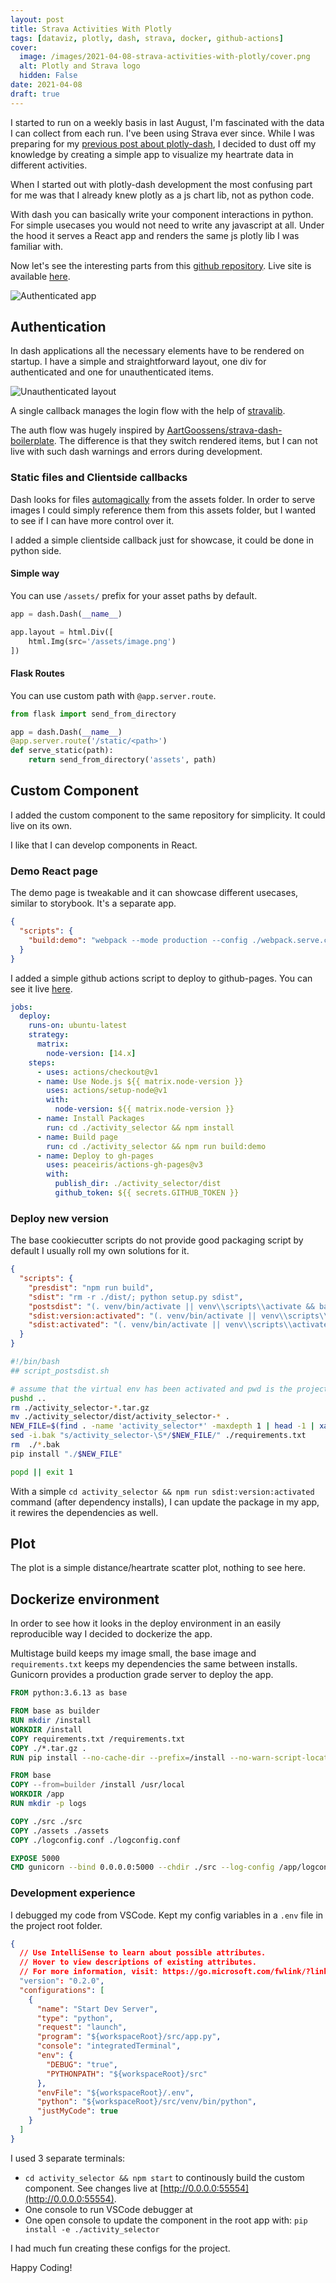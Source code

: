 ```yaml
---
layout: post
title: Strava Activities With Plotly
tags: [dataviz, plotly, dash, strava, docker, github-actions]
cover:
  image: /images/2021-04-08-strava-activities-with-plotly/cover.png
  alt: Plotly and Strava logo
  hidden: False
date: 2021-04-08
draft: true
---
```


I started to run on a weekly basis in last August, I'm fascinated with the data I can collect from each run.
I've been using Strava ever since.
While I was preparing for my [previous post about plotly-dash](/posts/2021/04/05/plotly-dash-development-tips/),
I decided to dust off my knowledge by creating a simple app to visualize my heartrate data in different activities.

<!--more-->

When I started out with plotly-dash development the most confusing part for me was
that I already knew plotly as a js chart lib, not as python code.

With dash you can basically write your component interactions in python.
For simple usecases you would not need to write any javascript at all.
Under the hood it serves a React app and renders the same js plotly lib I was familiar with.

Now let's see the interesting parts from this [github repository](https://github.com/budavariam/activity-visualizer).
Live site is available [here](https://activity-visualizer.herokuapp.com/).

![Authenticated app](/images/2021-04-08-strava-activities-with-plotly/dash-app.png)

## Authentication

In dash applications all the necessary elements have to be rendered on startup.
I have a simple and straightforward layout, one div for authenticated and one for unauthenticated items.

![Unauthenticated layout](/images/2021-04-08-strava-activities-with-plotly/unauthenticated-app.png)

A single callback manages the login flow with the help of [stravalib](https://pythonhosted.org/stravalib/).

The auth flow was hugely inspired by [AartGoossens/strava-dash-boilerplate](https://github.com/AartGoossens/strava-dash-boilerplate).
The difference is that they switch rendered items, but I can not live with such dash warnings and errors during development.

### Static files and Clientside callbacks

Dash looks for files [automagically](https://dash.plotly.com/external-resources) from the assets folder.
In order to serve images I could simply reference them from this assets folder, but I wanted to see if I can have more control over it.

I added a simple clientside callback just for showcase, it could be done in python side.

#### Simple way

You can use `/assets/` prefix for your asset paths by default.

```py
app = dash.Dash(__name__)

app.layout = html.Div([
    html.Img(src='/assets/image.png')
])
```

#### Flask Routes

You can use custom path with `@app.server.route`.

```py
from flask import send_from_directory

app = dash.Dash(__name__)
@app.server.route('/static/<path>')
def serve_static(path):
    return send_from_directory('assets', path)
```

## Custom Component

I added the custom component to the same repository for simplicity. It could live on its own.

I like that I can develop components in React.

### Demo React page

The demo page is tweakable and it can showcase different usecases, similar to storybook. It's a separate app.

```json
{
  "scripts": {
    "build:demo": "webpack --mode production --config ./webpack.serve.config.js"
  }
}
```

I added a simple github actions script to deploy to github-pages. You can see it live [here](https://budavariam.github.io/activity-visualizer/).

```yml
jobs:
  deploy:
    runs-on: ubuntu-latest
    strategy:
      matrix:
        node-version: [14.x]
    steps:
      - uses: actions/checkout@v1
      - name: Use Node.js ${{ matrix.node-version }}
        uses: actions/setup-node@v1
        with:
          node-version: ${{ matrix.node-version }}
      - name: Install Packages
        run: cd ./activity_selector && npm install
      - name: Build page
        run: cd ./activity_selector && npm run build:demo
      - name: Deploy to gh-pages
        uses: peaceiris/actions-gh-pages@v3
        with:
          publish_dir: ./activity_selector/dist
          github_token: ${{ secrets.GITHUB_TOKEN }}
```

### Deploy new version

The base cookiecutter scripts do not provide good packaging script by default I usually roll my own solutions for it.

```json
{
  "scripts": {
    "presdist": "npm run build",
    "sdist": "rm -r ./dist/; python setup.py sdist",
    "postsdist": "(. venv/bin/activate || venv\\scripts\\activate && bash ./script_postsdist.sh)",
    "sdist:version:activated": "(. venv/bin/activate || venv\\scripts\\activate && npm version patch && npm run sdist)",
    "sdist:activated": "(. venv/bin/activate || venv\\scripts\\activate && npm run sdist)"
  }
}
```

```bash
#!/bin/bash
## script_postsdist.sh

# assume that the virtual env has been activated and pwd is the project root directory
pushd ..
rm ./activity_selector-*.tar.gz
mv ./activity_selector/dist/activity_selector-* .
NEW_FILE=$(find . -name 'activity_selector*' -maxdepth 1 | head -1 | xargs basename)
sed -i.bak "s/activity_selector-\S*/$NEW_FILE/" ./requirements.txt
rm  ./*.bak
pip install "./$NEW_FILE"

popd || exit 1
```

With a simple `cd activity_selector && npm run sdist:version:activated` command (after dependency installs),
I can update the package in my app, it rewires the dependencies as well.

## Plot

The plot is a simple distance/heartrate scatter plot, nothing to see here.

## Dockerize environment

In order to see how it looks in the deploy environment in an easily reproducible way I decided to dockerize the app.

Multistage build keeps my image small, the base image and `requirements.txt` keeps my dependencies the same between installs.
Gunicorn provides a production grade server to deploy the app.

```dockerfile
FROM python:3.6.13 as base

FROM base as builder
RUN mkdir /install
WORKDIR /install
COPY requirements.txt /requirements.txt
COPY ./*.tar.gz .
RUN pip install --no-cache-dir --prefix=/install --no-warn-script-location -r /requirements.txt

FROM base
COPY --from=builder /install /usr/local
WORKDIR /app
RUN mkdir -p logs

COPY ./src ./src
COPY ./assets ./assets
COPY ./logconfig.conf ./logconfig.conf

EXPOSE 5000
CMD gunicorn --bind 0.0.0.0:5000 --chdir ./src --log-config /app/logconfig.conf app:server
```

### Development experience

I debugged my code from VSCode. Kept my config variables in a `.env` file in the project root folder.

```json
{
  // Use IntelliSense to learn about possible attributes.
  // Hover to view descriptions of existing attributes.
  // For more information, visit: https://go.microsoft.com/fwlink/?linkid=830387
  "version": "0.2.0",
  "configurations": [
    {
      "name": "Start Dev Server",
      "type": "python",
      "request": "launch",
      "program": "${workspaceRoot}/src/app.py",
      "console": "integratedTerminal",
      "env": {
        "DEBUG": "true",
        "PYTHONPATH": "${workspaceRoot}/src"
      },
      "envFile": "${workspaceRoot}/.env",
      "python": "${workspaceRoot}/src/venv/bin/python",
      "justMyCode": true
    }
  ]
}
```

I used 3 separate terminals:

- `cd activity_selector && npm start` to continously build the custom component.
  See changes live at [http://0.0.0.0:55554](http://0.0.0.0:55554).
- One console to run VSCode debugger at
- One open console to update the component in the root app with: `pip install -e ./activity_selector`

I had much fun creating these configs for the project.

Happy Coding!
